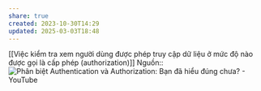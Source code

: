 ```yaml
---
share: true
created: 2023-10-30T14:29
updated: 2025-03-03T18:48
---
```

[[Việc kiểm tra xem người dùng được phép truy cập dữ liệu ở mức độ nào được gọi là cấp phép (authorization)]]
Nguồn:: ![Phân biệt Authentication và Authorization: Bạn đã hiểu đúng chưa? - YouTube](https://youtu.be/ZlkQtnHICa4)
